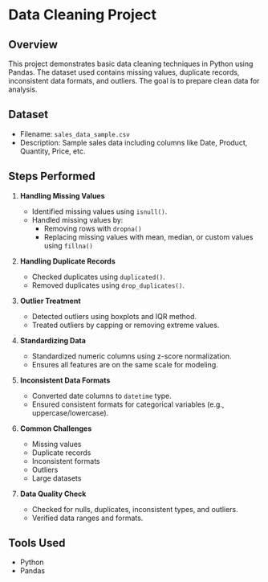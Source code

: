 # Data Cleaning Project

## Overview
This project demonstrates basic data cleaning techniques in Python using Pandas. The dataset used contains missing values, duplicate records, inconsistent data formats, and outliers. The goal is to prepare clean data for analysis.

## Dataset
- Filename: `sales_data_sample.csv`
- Description: Sample sales data including columns like Date, Product, Quantity, Price, etc.

## Steps Performed

1. **Handling Missing Values**
   - Identified missing values using `isnull()`.
   - Handled missing values by:
     - Removing rows with `dropna()`
     - Replacing missing values with mean, median, or custom values using `fillna()`

2. **Handling Duplicate Records**
   - Checked duplicates using `duplicated()`.
   - Removed duplicates using `drop_duplicates()`.

3. **Outlier Treatment**
   - Detected outliers using boxplots and IQR method.
   - Treated outliers by capping or removing extreme values.

4. **Standardizing Data**
   - Standardized numeric columns using z-score normalization.
   - Ensures all features are on the same scale for modeling.

5. **Inconsistent Data Formats**
   - Converted date columns to `datetime` type.
   - Ensured consistent formats for categorical variables (e.g., uppercase/lowercase).

6. **Common Challenges**
   - Missing values
   - Duplicate records
   - Inconsistent formats
   - Outliers
   - Large datasets

7. **Data Quality Check**
   - Checked for nulls, duplicates, inconsistent types, and outliers.
   - Verified data ranges and formats.

## Tools Used
- Python
- Pandas
